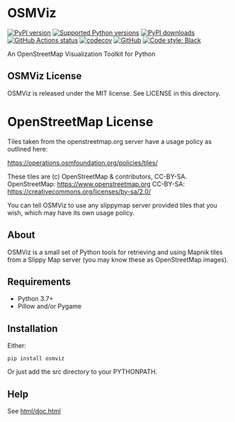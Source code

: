 # OSMViz

[![PyPI version](https://img.shields.io/pypi/v/osmviz.svg?logo=pypi&logoColor=FFE873)](https://pypi.python.org/pypi/osmviz/)
[![Supported Python versions](https://img.shields.io/pypi/pyversions/osmviz.svg?logo=python&logoColor=FFE873)](https://pypi.python.org/pypi/osmviz/)
[![PyPI downloads](https://img.shields.io/pypi/dm/osmviz.svg)](https://pypistats.org/packages/pypistats)
[![GitHub Actions status](https://github.com/hugovk/osmviz/workflows/Test/badge.svg)](https://github.com/hugovk/osmviz/actions)
[![codecov](https://codecov.io/gh/hugovk/osmviz/branch/main/graph/badge.svg)](https://codecov.io/gh/hugovk/osmviz)
[![GitHub](https://img.shields.io/github/license/hugovk/osmviz.svg)](LICENSE)
[![Code style: Black](https://img.shields.io/badge/code%20style-Black-000000.svg)](https://github.com/psf/black)

An OpenStreetMap Visualization Toolkit for Python

## OSMViz License

OSMViz is released under the MIT license.
See LICENSE in this directory.


# OpenStreetMap License

Tiles taken from the openstreetmap.org server
have a usage policy as outlined here:

https://operations.osmfoundation.org/policies/tiles/

These tiles are (c) OpenStreetMap & contributors, CC-BY-SA.
OpenStreetMap: https://www.openstreetmap.org
CC-BY-SA: https://creativecommons.org/licenses/by-sa/2.0/

You can tell OSMViz to use any slippymap server provided
tiles that you wish, which may have its own usage policy.

## About

OSMViz is a small set of Python tools for retrieving
and using Mapnik tiles from a Slippy Map server
(you may know these as OpenStreetMap images).

## Requirements

* Python 3.7+
* Pillow and/or Pygame

## Installation

Either:

    pip install osmviz

Or just add the src directory to your PYTHONPATH.

## Help

See [html/doc.html](https://hugovk.github.io/osmviz/html/doc.html)
